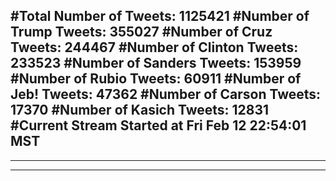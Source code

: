 #Total Number of Tweets: 1125421 
#Number of Trump Tweets: 355027
#Number of Cruz Tweets: 244467
#Number of Clinton Tweets: 233523
#Number of Sanders Tweets: 153959
#Number of Rubio Tweets: 60911
#Number of Jeb! Tweets: 47362
#Number of Carson Tweets: 17370
#Number of Kasich Tweets: 12831
#Current Stream Started at Fri Feb 12 22:54:01 MST
---
---
---
